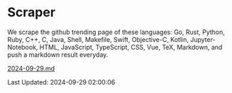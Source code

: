 # Scraper

We scrape the github trending page of these languages: Go, Rust, Python, Ruby, C++, C, Java, Shell, Makefile, Swift, Objective-C, Kotlin, Jupyter-Notebook, HTML, JavaScript, TypeScript, CSS, Vue, TeX, Markdown, and push a markdown result everyday.

[2024-09-29.md](https://github.com/cumthxy/github-trending-backup/blob/master/2024-09-29.md)

Last Updated: 2024-09-29 02:00:06